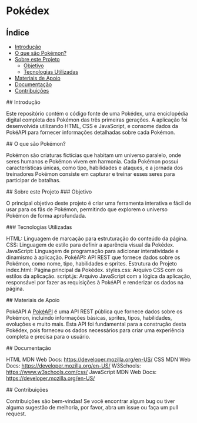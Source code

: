 # Pokédex

## Índice

* [Introdução](#-introdução)
* [O que são Pokémon?](#-o-que-são-Pokémon?)
* [Sobre este Projeto](#-sobre-este-Projeto)
    * [Objetivo](#-objetivo)
    * [Tecnologias Utilizadas](#-tecnologias-Utilizadas)
* [Materiais de Apoio](#-materiais-de-Apoio)
* [Documentação](#-documentação)
* [Contribuições](#-contribuições)


<a id="-introdução">
## Introdução

Este repositório contém o código fonte de uma Pokédex, uma enciclopédia digital completa dos Pokémon das três primeiras gerações. A aplicação foi desenvolvida utilizando HTML, CSS e JavaScript, e consome dados da PokéAPI para fornecer informações detalhadas sobre cada Pokémon.


<a id="-o-que-são-Pokémon?">
## O que são Pokémon?

Pokémon são criaturas fictícias que habitam um universo paralelo, onde seres humanos e Pokémon vivem em harmonia. Cada Pokémon possui características únicas, como tipo, habilidades e ataques, e a jornada dos treinadores Pokémon consiste em capturar e treinar esses seres para participar de batalhas.


<a id="-sobre-este-Projeto">
## Sobre este Projeto

<a id="-objetivo">
### Objetivo

O principal objetivo deste projeto é criar uma ferramenta interativa e fácil de usar para os fãs de Pokémon, permitindo que explorem o universo Pokémon de forma aprofundada.

<a id="-tecnologias-Utilizadas">
### Tecnologias Utilizadas

HTML: Linguagem de marcação para estruturação do conteúdo da página.
CSS: Linguagem de estilo para definir a aparência visual da Pokédex.
JavaScript: Linguagem de programação para adicionar interatividade e dinamismo à aplicação.
PokéAPI: API REST que fornece dados sobre os Pokémon, como nome, tipo, habilidades e sprites.
Estrutura do Projeto
index.html: Página principal da Pokédex.
styles.css: Arquivo CSS com os estilos da aplicação.
script.js: Arquivo JavaScript com a lógica da aplicação, responsável por fazer as requisições à PokéAPI e renderizar os dados na página.



<a id="-materiais-de-Apoio">
## Materiais de Apoio

PokéAPI
A [PokéAPI](https://pokeapi.co/) é uma API REST pública que fornece dados sobre os Pokémon, incluindo informações básicas, sprites, tipos, habilidades, evoluções e muito mais. Esta API foi fundamental para a construção desta Pokédex, pois forneceu os dados necessários para criar uma experiência completa e precisa para o usuário.



<a id="-documentação">
## Documentação

HTML
MDN Web Docs: https://developer.mozilla.org/en-US/
CSS
MDN Web Docs: https://developer.mozilla.org/en-US/
W3Schools: https://www.w3schools.com/css/
JavaScript
MDN Web Docs: https://developer.mozilla.org/en-US/



<a id="-contribuições">
## Contribuições

Contribuições são bem-vindas! Se você encontrar algum bug ou tiver alguma sugestão de melhoria, por favor, abra um issue ou faça um pull request.
